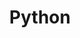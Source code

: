 ---
title: "Python"

categories: ['']

tags: ['Python']

arabic: ['بايثون', 'لغة برمجة مفتوحة المصدر']

publishers: ['معجم مصطلحات التعلم الآلي والتعلم العميق وعلم البيانات']

types: "word"

slug: ""
---